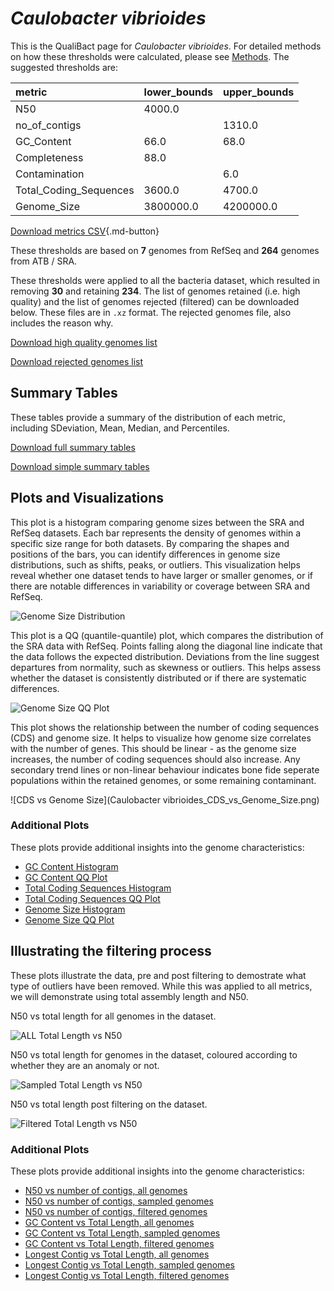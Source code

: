 # *Caulobacter vibrioides*

This is the QualiBact page for *Caulobacter vibrioides*. For detailed methods on how these thresholds were calculated, please see [Methods](../../methods.md).
The suggested thresholds are: 

| metric                 | lower_bounds   | upper_bounds   |
|:-----------------------|:---------------|:---------------|
| N50                    | 4000.0         |                |
| no_of_contigs          |                | 1310.0         |
| GC_Content             | 66.0           | 68.0           |
| Completeness           | 88.0           |                |
| Contamination          |                | 6.0            |
| Total_Coding_Sequences | 3600.0         | 4700.0         |
| Genome_Size            | 3800000.0      | 4200000.0      |

[Download metrics CSV](Caulobacter_vibrioides_metrics.csv){.md-button}


These thresholds are based on **7** genomes from RefSeq and **264** genomes from ATB / SRA.

These thresholds were applied to all the bacteria dataset, which resulted in removing **30** and retaining **234**.
The list of genomes retained (i.e. high quality) and the list of genomes rejected (filtered) can be downloaded below. These files are in `.xz` format. The rejected genomes file, also includes the reason why.

[Download high quality genomes list](Caulobacter_vibrioides_high_quality_genomes.csv.xz)


[Download rejected genomes list](Caulobacter_vibrioides_filtered_out_genomes.csv.xz)



## Summary Tables
These tables provide a summary of the distribution of each metric, including SDeviation, Mean, Median, and Percentiles.

[Download full summary tables](summary.csv)

[Download simple summary tables](selected_summary.csv)

## Plots and Visualizations

This plot is a histogram comparing genome sizes between the SRA and RefSeq datasets. Each bar represents the density of genomes within a specific size range for both datasets. By comparing the shapes and positions of the bars, you can identify differences in genome size distributions, such as shifts, peaks, or outliers. This visualization helps reveal whether one dataset tends to have larger or smaller genomes, or if there are notable differences in variability or coverage between SRA and RefSeq.

![Genome Size Distribution](Genome_Size_refseq_histogram_kde.png)

This plot is a QQ (quantile-quantile) plot, which compares the distribution of the SRA data with RefSeq. Points falling along the diagonal line indicate that the data follows the expected distribution. Deviations from the line suggest departures from normality, such as skewness or outliers. This helps assess whether the dataset is consistently distributed or if there are systematic differences.

![Genome Size QQ Plot](Genome_Size_refseq_qqplot.png)

This plot shows the relationship between the number of coding sequences (CDS) and genome size. It helps to visualize how genome size correlates with the number of genes. This should be linear - as the genome size increases, the number of coding sequences should also increase. Any secondary trend lines or non-linear behaviour indicates bone fide seperate populations within the retained genomes, or some remaining contaminant. 

![CDS vs Genome Size](Caulobacter vibrioides_CDS_vs_Genome_Size.png)

### Additional Plots

These plots provide additional insights into the genome characteristics:

- [GC Content Histogram](GC_Content_refseq_histogram_kde.png)
- [GC Content QQ Plot](GC_Content_refseq_qqplot.png)
- [Total Coding Sequences Histogram](Total_Coding_Sequences_refseq_histogram_kde.png)
- [Total Coding Sequences QQ Plot](Total_Coding_Sequences_refseq_qqplot.png)
- [Genome Size Histogram](Genome_Size_refseq_histogram_kde.png)
- [Genome Size QQ Plot](Genome_Size_refseq_qqplot.png)
## Illustrating the filtering process
These plots illustrate the data, pre and post filtering to demostrate what type of outliers have been removed. While this was applied to all metrics, we will demonstrate using total assembly length and N50.

N50 vs total length for all genomes in the dataset.

![ALL Total Length vs N50](Caulobacter_vibrioides_all_total_length_N50.png)

N50 vs total length for genomes in the dataset, coloured according to whether they are an anomaly or not.

![Sampled Total Length vs N50](Caulobacter_vibrioides_sample_total_length_N50.png)

N50 vs total length post filtering on the dataset.

![Filtered Total Length vs N50](Caulobacter_vibrioides_filt_total_length_N50.png)

### Additional Plots

These plots provide additional insights into the genome characteristics:

- [N50 vs number of contigs, all genomes](Caulobacter_vibrioides_all_N50_number.png)
- [N50 vs number of contigs, sampled genomes](Caulobacter_vibrioides_sample_N50_number.png)
- [N50 vs number of contigs, filtered genomes](Caulobacter_vibrioides_filt_N50_number.png)
- [GC Content vs Total Length, all genomes](Caulobacter_vibrioides_all_total_length_GC_Content.png)
- [GC Content vs Total Length, sampled genomes](Caulobacter_vibrioides_sample_total_length_GC_Content.png)
- [GC Content vs Total Length, filtered genomes](Caulobacter_vibrioides_filt_total_length_GC_Content.png)
- [Longest Contig vs Total Length, all genomes](Caulobacter_vibrioides_all_total_length_longest.png)
- [Longest Contig vs Total Length, sampled genomes](Caulobacter_vibrioides_sample_total_length_longest.png)
- [Longest Contig vs Total Length, filtered genomes](Caulobacter_vibrioides_filt_total_length_longest.png)
